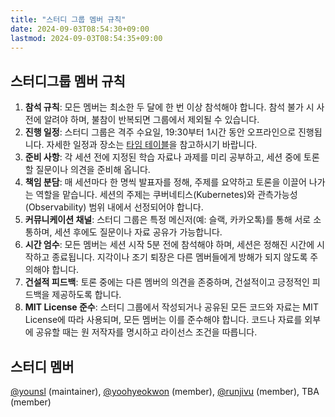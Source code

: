 ```yaml
---
title: "스터디 그룹 멤버 규칙"
date: 2024-09-03T08:54:30+09:00
lastmod: 2024-09-03T08:54:35+09:00
---
```


## 스터디그룹 멤버 규칙

1. **참석 규칙**: 모든 멤버는 최소한 두 달에 한 번 이상 참석해야 합니다. 참석 불가 시 사전에 알려야 하며, 불참이 반복되면 그룹에서 제외될 수 있습니다.
2. **진행 일정**: 스터디 그룹은 격주 수요일, 19:30부터 1시간 동안 오프라인으로 진행됩니다. 자세한 일정과 장소는 [타임 테이블](./timetable.md)을 참고하시기 바랍니다.
3. **준비 사항**: 각 세션 전에 지정된 학습 자료나 과제를 미리 공부하고, 세션 중에 토론할 질문이나 의견을 준비해 옵니다.
4. **책임 분담**: 매 세션마다 한 명씩 발표자를 정해, 주제를 요약하고 토론을 이끌어 나가는 역할을 맡습니다. 세션의 주제는 쿠버네티스(Kubernetes)와 관측가능성(Observability) 범위 내에서 선정되어야 합니다.
5. **커뮤니케이션 채널**: 스터디 그룹은 특정 메신저(예: 슬랙, 카카오톡)를 통해 서로 소통하며, 세션 후에도 질문이나 자료 공유가 가능합니다.
6. **시간 엄수**: 모든 멤버는 세션 시작 5분 전에 참석해야 하며, 세션은 정해진 시간에 시작하고 종료됩니다. 지각이나 조기 퇴장은 다른 멤버들에게 방해가 되지 않도록 주의해야 합니다.
7. **건설적 피드백**: 토론 중에는 다른 멤버의 의견을 존중하며, 건설적이고 긍정적인 피드백을 제공하도록 합니다.
8. **MIT License 준수**: 스터디 그룹에서 작성되거나 공유된 모든 코드와 자료는 MIT License에 따라 사용되며, 모든 멤버는 이를 준수해야 합니다. 코드나 자료를 외부에 공유할 때는 원 저작자를 명시하고 라이선스 조건을 따릅니다.

## 스터디 멤버

[@younsl](https://github.com/younsl) (maintainer), [@yoohyeokwon](https://github.com/yoohyeokWon) (member), [@runjivu](https://github.com/runjivu) (member), TBA (member)

